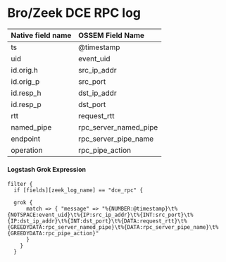 # Bro/Zeek DCE RPC log

|Native field name            |OSSEM Field Name                   |
|:----------------------------|:----------------------------------|
| ts                          | @timestamp                        |
| uid                         | event_uid                         | 
| id.orig.h                   | src_ip_addr                       |
| id.orig_p                   | src_port                          |
| id.resp_h                   | dst_ip_addr                       |
| id.resp_p                   | dst_port                          |
| rtt                         | request_rtt                       |
| named_pipe                  | rpc_server_named_pipe             |
| endpoint                    | rpc_server_pipe_name              |
| operation                   | rpc_pipe_action                   |

#### Logstash Grok Expression

```
filter {
  if [fields][zeek_log_name] == "dce_rpc" {

  grok {
      match => { "message" => "%{NUMBER:@timestamp}\t%{NOTSPACE:event_uid}\t%{IP:src_ip_addr}\t%{INT:src_port}\t%{IP:dst_ip_addr}\t%{INT:dst_port}\t%{DATA:request_rtt}\t%{GREEDYDATA:rpc_server_named_pipe}\t%{DATA:rpc_server_pipe_name}\t%{GREEDYDATA:rpc_pipe_action}" 
      }
    }
  }
```